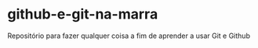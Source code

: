 # github-e-git-na-marra
Repositório para fazer qualquer coisa a fim de aprender a usar Git e Github

